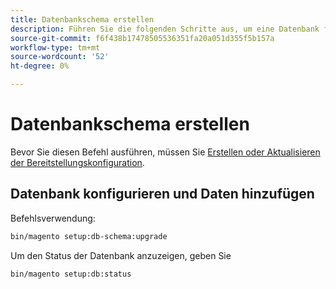 ```yaml
---
title: Datenbankschema erstellen
description: Führen Sie die folgenden Schritte aus, um eine Datenbank für Ihre Adobe Commerce oder Magento Open Source zu erstellen.
source-git-commit: f6f438b17478505536351fa20a051d355f5b157a
workflow-type: tm+mt
source-wordcount: '52'
ht-degree: 0%

---
```



# Datenbankschema erstellen

Bevor Sie diesen Befehl ausführen, müssen Sie [Erstellen oder Aktualisieren der Bereitstellungskonfiguration](deployment.md).

## Datenbank konfigurieren und Daten hinzufügen

Befehlsverwendung:

```bash
bin/magento setup:db-schema:upgrade
```

Um den Status der Datenbank anzuzeigen, geben Sie

```bash
bin/magento setup:db:status
```
